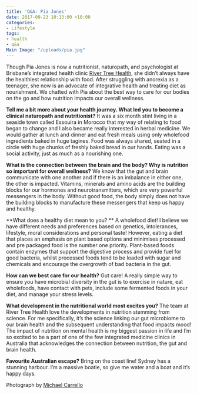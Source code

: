 ```yaml
---
title: 'Q&A: Pia Jones'
date: 2017-09-23 10:13:00 +10:00
categories:
- Lifestyle
tags:
- health
- q&a
Main Image: "/uploads/pia.jpg"
---
```


Though Pia Jones is now a nutritionist, naturopath, and psychologist at Brisbane’s integrated health clinic [River Tree Health](rivertreehealth.com.au/), she didn’t always have the healthiest relationship with food. After struggling with anorexia as a teenager, she now is an advocate of integrative health and treating diet as nourishment. We chatted with Pia about the best way to care for our bodies on the go and how nutrition impacts our overall wellness.

**Tell me a bit more about your health journey. What led you to become a clinical naturopath and nutritionist?**
It was a six month stint living in a seaside town called Essouira in Morocco that my way of relating to food began to change and I also became really interested in herbal medicine. We would gather at lunch and dinner and eat fresh meals using only wholefood ingredients baked in huge tagines. Food was always shared, seated in a circle with huge chunks of freshly baked bread in our hands. Eating was a social activity, just as much as a nourishing one.
 
**What is the connection between the brain and the body? Why is nutrition so important for overall wellness?**
We know that the gut and brain communicate with one another and if there is an imbalance in either one, the other is impacted. Vitamins, minerals and amino acids are the building blocks for our hormones and neurotransmitters, which are very powerful messengers in the body. Without good food, the body simply does not have the building blocks to manufacture these messengers that keep us happy and healthy.
  
**What does a healthy diet mean to you? **
A wholefood diet! I believe we have different needs and preferences based on genetics, intolerances, lifestyle, moral considerations and personal taste! However, eating a diet that places an emphasis on plant based options and minimises processed and pre packaged food is the number one priority. Plant-based foods contain enzymes that support the digestive process and provide fuel for good bacteria, whilst processed foods tend to be loaded with sugar and chemicals and encourage the overgrowth of bad bacteria in the gut.
 
**How can we best care for our health?** 
Gut care! A really simple way to ensure you have microbial diversity in the gut is to exercise in nature, eat wholefoods, have contact with pets, include some fermented foods in your diet, and manage your stress levels.
  
**What development in the nutritional world most excites you?**
The team at River Tree Health love the developments in nutrition stemming from science.  For me specifically, it’s the science linking our gut microbiome to our brain health and the subsequent understanding that food impacts mood! The impact of nutrition on mental health is my biggest passion in life and I’m so excited to be a part of one of the few integrated medicine clinics in Australia that acknowledges the connection between nutrition, the gut and brain health.

**Favourite Australian escape?**
Bring on the coast line! Sydney has a stunning harbour. I’m a massive boatie, so give me water and a boat and it’s happy days.

Photograph by [Michael Carrello](http://michaelcarrello.photography)
